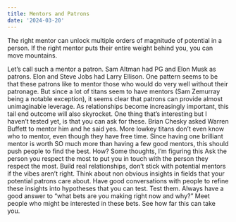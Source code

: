 ```yaml
---
title: Mentors and Patrons
date: '2024-03-20'
---
```


The right mentor can unlock multiple orders of magnitude of potential in a person. If the right mentor puts their entire weight behind you, you can move mountains. 

Let’s call such a mentor a patron. Sam Altman had PG and Elon Musk as patrons. Elon and Steve Jobs had Larry Ellison. One pattern seems to be that these patrons like to mentor those who would do very well without their patronage. But since a lot of titans seem to have mentors (Sam Zemurray being a notable exception), it seems clear that patrons can provide almost unimaginable leverage. As relationships become increasingly important, this tail end outcome will also skyrocket. One thing that’s interesting but I haven’t tested yet, is that you can ask for these. Brian Chesky asked Warren Buffett to mentor him and he said yes. More lowkey titans don’t even know who to mentor, even though they have free time. Since having one brilliant mentor is worth SO much more than having a few good mentors, this should push people to find the best. How? Some thoughts, I’m figuring this Ask the person you respect the most to put you in touch with the person they respect the most. Build real relationships, don’t stick with potential mentors if the vibes aren’t right. Think about non obvious insights in fields that your potential patrons care about. Have good conversations with people to refine these insights into hypotheses that you can test. Test them. Always have a good answer to “what bets are you making right now and why?” Meet people who might be interested in these bets. See how far this can take you. 